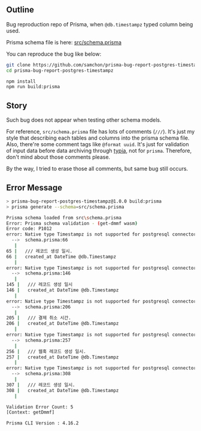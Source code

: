 ## Outline
Bug reproduction repo of Prisma, when `@db.timestampz` typed column being used.

Prisma schema file is here: [src/schema.prisma](src/schema.prisma)

You can reproduce the bug like below:

```bash
git clone https://github.com/samchon/prisma-bug-report-postgres-timestampz
cd prisma-bug-report-postgres-timestampz

npm install
npm run build:prisma
```




## Story
Such bug does not appear when testing other schema models.

For reference, `src/schema.prisma` file has lots of comments (`///`). It's just my style that describing each tables and columns into the prisma schema file. Also, there're some comment tags like `@format uuid`. It's just for validation of input data before data archiving through [typia](https://github.com/samchon/typia), not for `prisma`. Therefore, don't mind about those comments please.

By the way, I tried to erase those all comments, but same bug still occurs.




## Error Message
```bash
> prisma-bug-report-postgres-timestampz@1.0.0 build:prisma
> prisma generate --schema=src/schema.prisma

Prisma schema loaded from src\schema.prisma
Error: Prisma schema validation - (get-dmmf wasm)
Error code: P1012
error: Native type Timestampz is not supported for postgresql connector.
  -->  schema.prisma:66
   | 
65 |   /// 레코드 생성 일시.
66 |   created_at DateTime @db.Timestampz
   | 
error: Native type Timestampz is not supported for postgresql connector.
  -->  schema.prisma:146
   | 
145 |   /// 레코드 생성 일시
146 |   created_at DateTime @db.Timestampz
   | 
error: Native type Timestampz is not supported for postgresql connector.
  -->  schema.prisma:206
   | 
205 |   /// 결제 취소 시간.
206 |   created_at DateTime @db.Timestampz
   | 
error: Native type Timestampz is not supported for postgresql connector.
  -->  schema.prisma:257
   | 
256 |   /// 웹훅 레코드 생성 일시.
257 |   created_at DateTime @db.Timestampz
   | 
error: Native type Timestampz is not supported for postgresql connector.
  -->  schema.prisma:308
   | 
307 |   /// 레코드 생성 일시.
308 |   created_at DateTime @db.Timestampz
   | 

Validation Error Count: 5
[Context: getDmmf]

Prisma CLI Version : 4.16.2
```